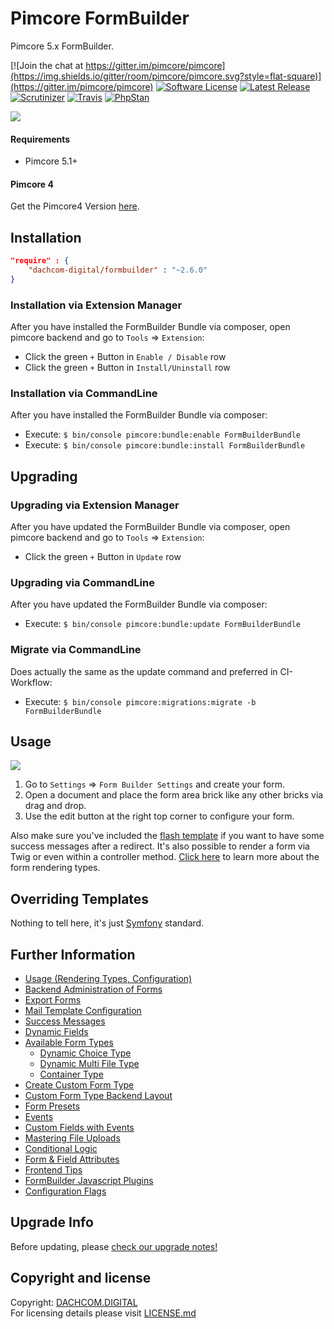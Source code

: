 # Pimcore FormBuilder
Pimcore 5.x FormBuilder.

[![Join the chat at https://gitter.im/pimcore/pimcore](https://img.shields.io/gitter/room/pimcore/pimcore.svg?style=flat-square)](https://gitter.im/pimcore/pimcore)
[![Software License](https://img.shields.io/badge/license-GPLv3-brightgreen.svg?style=flat-square)](LICENSE.md)
[![Latest Release](https://img.shields.io/packagist/v/dachcom-digital/formbuilder.svg?style=flat-square)](https://packagist.org/packages/dachcom-digital/formbuilder)
[![Scrutinizer](https://img.shields.io/scrutinizer/g/dachcom-digital/pimcore-formbuilder.svg?style=flat-square)](https://www.scrutinizer-ci.com/g/dachcom-digital/pimcore-formbuilder)
[![Travis](https://img.shields.io/travis/dachcom-digital/pimcore-formbuilder/master.svg?style=flat-square)](https://travis-ci.org/dachcom-digital/pimcore-formbuilder)
[![PhpStan](https://img.shields.io/badge/PHPStan-level%202-brightgreen.svg?style=flat-square)](#)

<img src="https://user-images.githubusercontent.com/700119/48312098-066fee80-e5aa-11e8-97d4-02fcfdf4e51e.png">

#### Requirements
* Pimcore 5.1+

#### Pimcore 4 
Get the Pimcore4 Version [here](https://github.com/dachcom-digital/pimcore-formbuilder/tree/pimcore4).

## Installation

```json
"require" : {
    "dachcom-digital/formbuilder" : "~2.6.0"
}
```

### Installation via Extension Manager
After you have installed the FormBuilder Bundle via composer, open pimcore backend and go to `Tools` => `Extension`:
- Click the green `+` Button in `Enable / Disable` row
- Click the green `+` Button in `Install/Uninstall` row

### Installation via CommandLine
After you have installed the FormBuilder Bundle via composer:
- Execute: `$ bin/console pimcore:bundle:enable FormBuilderBundle`
- Execute: `$ bin/console pimcore:bundle:install FormBuilderBundle`

## Upgrading

### Upgrading via Extension Manager
After you have updated the FormBuilder Bundle via composer, open pimcore backend and go to `Tools` => `Extension`:
- Click the green `+` Button in `Update` row

### Upgrading via CommandLine
After you have updated the FormBuilder Bundle via composer:
- Execute: `$ bin/console pimcore:bundle:update FormBuilderBundle`

### Migrate via CommandLine
Does actually the same as the update command and preferred in CI-Workflow:
- Execute: `$ bin/console pimcore:migrations:migrate -b FormBuilderBundle`

## Usage
![](http://g.recordit.co/39nEX5OhQK.gif)
1. Go to `Settings` => `Form Builder Settings` and create your form.
2. Open a document and place the form area brick like any other bricks via drag and drop. 
3. Use the edit button at the right top corner to configure your form. 

Also make sure you've included the [flash template](docs/11_SuccessMessage.md#flash-messages-implementation) if you want to have some success messages after a redirect.
It's also possible to render a form via Twig or even within a controller method. [Click here](docs/0_Usage.md) to learn more about the form rendering types.

## Overriding Templates
Nothing to tell here, it's just [Symfony](https://symfony.com/doc/current/templating/overriding.html) standard.

## Further Information
- [Usage (Rendering Types, Configuration)](docs/0_Usage.md)
- [Backend Administration of Forms](docs/01_BackendUsage.md)
- [Export Forms](docs/02_ExportForms.md)
- [Mail Template Configuration](docs/10_MailTemplates.md)
- [Success Messages](docs/11_SuccessMessage.md)
- [Dynamic Fields](docs/20_AjaxForms.md)
- [Available Form Types](docs/30_FormTypes.md)
  - [Dynamic Choice Type](docs/82_DynamicChoice.md)
  - [Dynamic Multi File Type](docs/80_FileUpload.md)
  - [Container Type](docs/83_ContainerType.md)
- [Create Custom Form Type](docs/40_CustomFormType.md)
- [Custom Form Type Backend Layout](docs/50_CustomFormTypeBackendLayout.md)
- [Form Presets](docs/60_Presets.md)
- [Events](docs/70_Events.md)
- [Custom Fields with Events](docs/71_CustomFields.md)
- [Mastering File Uploads](docs/80_FileUpload.md)
- [Conditional Logic](docs/81_ConditionalLogic.md)
- [Form & Field Attributes](docs/83_Attributes.md)
- [Frontend Tips](docs/90_FrontendTips.md)
- [FormBuilder Javascript Plugins](docs/91_Javascript.md)
- [Configuration Flags](docs/100_ConfigurationFlags.md)

## Upgrade Info
Before updating, please [check our upgrade notes!](UPGRADE.md)

## Copyright and license
Copyright: [DACHCOM.DIGITAL](http://dachcom-digital.ch)  
For licensing details please visit [LICENSE.md](LICENSE.md)  
